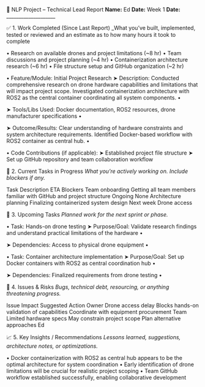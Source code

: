 📝 NLP Project – Technical Lead Report
**Name:** Ed
**Date:** Week 1
**Date:** ____________________

✅ 1. Work Completed (Since Last Report)
_What you’ve built, implemented, tested or reviewed and an estimate as to how many hours it took to complete

•	Research on available drones and project limitations (~8 hr)
•	Team discussions and project planning (~4 hr)
•	Containerization architecture research (~6 hr)
•	File structure setup and GitHub organization (~2 hr)


• Feature/Module: Initial Project Research
  ➤ Description: Conducted comprehensive research on drone hardware capabilities and limitations that will impact project scope. Investigated containerization architecture with ROS2 as the central container coordinating all system components.
•	

  ➤ Tools/Libs Used: Docker documentation, ROS2 resources, drone manufacturer specifications
•	

  ➤ Outcome/Results: Clear understanding of hardware constraints and system architecture requirements. Identified Docker-based workflow with ROS2 container as central hub.
•	

• Code Contributions (if applicable):
  ➤ Established project file structure
  ➤ Set up GitHub repository and team collaboration workflow 

📌 2. Current Tasks in Progress
_What you’re actively working on. Include blockers if any._

Task	Description	ETA	Blockers
Team onboarding	Getting all team members familiar with GitHub and project structure	Ongoing	None
Architecture planning	Finalizing containerized system design	Next week	Drone access
			

📅 3. Upcoming Tasks
_Planned work for the next sprint or phase._

• Task: Hands-on drone testing
  ➤ Purpose/Goal: Validate research findings and understand practical limitations of the hardware
•	

  ➤ Dependencies: Access to physical drone equipment
•	

• Task: Container architecture implementation
  ➤ Purpose/Goal: Set up Docker containers with ROS2 as central coordination hub
•	

  ➤ Dependencies: Finalized requirements from drone testing
•	


🚨 4. Issues & Risks
_Bugs, technical debt, resourcing, or anything threatening progress._

Issue	Impact	Suggested Action	Owner
Drone access delay	Blocks hands-on validation of capabilities	Coordinate with equipment procurement	Team
Limited hardware specs	May constrain project scope	Plan alternative approaches	Ed
			

📈 5. Key Insights / Recommendations
_Lessons learned, suggestions, architecture notes, or optimizations._

• Docker containerization with ROS2 as central hub appears to be the optimal architecture for system coordination
• Early identification of drone limitations will be crucial for realistic project scoping
• Team GitHub workflow established successfully, enabling collaborative development 

